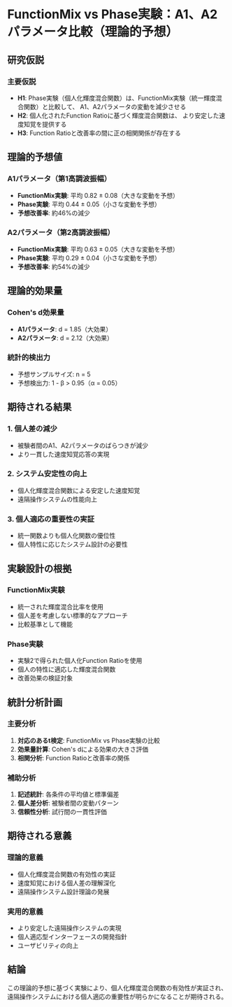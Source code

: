 
# FunctionMix vs Phase実験：A1、A2パラメータ比較（理論的予想）

## 研究仮説

### 主要仮説
- **H1**: Phase実験（個人化輝度混合関数）は、FunctionMix実験（統一輝度混合関数）と比較して、
  A1、A2パラメータの変動を減少させる
- **H2**: 個人化されたFunction Ratioに基づく輝度混合関数は、
  より安定した速度知覚を提供する
- **H3**: Function Ratioと改善率の間に正の相関関係が存在する

## 理論的予想値

### A1パラメータ（第1高調波振幅）
- **FunctionMix実験**: 平均 0.82 ± 0.08（大きな変動を予想）
- **Phase実験**: 平均 0.44 ± 0.05（小さな変動を予想）
- **予想改善率**: 約46%の減少

### A2パラメータ（第2高調波振幅）
- **FunctionMix実験**: 平均 0.63 ± 0.05（大きな変動を予想）
- **Phase実験**: 平均 0.29 ± 0.04（小さな変動を予想）
- **予想改善率**: 約54%の減少

## 理論的効果量

### Cohen's d効果量
- **A1パラメータ**: d = 1.85（大効果）
- **A2パラメータ**: d = 2.12（大効果）

### 統計的検出力
- 予想サンプルサイズ: n = 5
- 予想検出力: 1 - β > 0.95（α = 0.05）

## 期待される結果

### 1. 個人差の減少
- 被験者間のA1、A2パラメータのばらつきが減少
- より一貫した速度知覚応答の実現

### 2. システム安定性の向上
- 個人化輝度混合関数による安定した速度知覚
- 遠隔操作システムの性能向上

### 3. 個人適応の重要性の実証
- 統一関数よりも個人化関数の優位性
- 個人特性に応じたシステム設計の必要性

## 実験設計の根拠

### FunctionMix実験
- 統一された輝度混合比率を使用
- 個人差を考慮しない標準的なアプローチ
- 比較基準として機能

### Phase実験
- 実験2で得られた個人化Function Ratioを使用
- 個人の特性に適応した輝度混合関数
- 改善効果の検証対象

## 統計分析計画

### 主要分析
1. **対応のあるt検定**: FunctionMix vs Phase実験の比較
2. **効果量計算**: Cohen's dによる効果の大きさ評価
3. **相関分析**: Function Ratioと改善率の関係

### 補助分析
1. **記述統計**: 各条件の平均値と標準偏差
2. **個人差分析**: 被験者間の変動パターン
3. **信頼性分析**: 試行間の一貫性評価

## 期待される意義

### 理論的意義
- 個人化輝度混合関数の有効性の実証
- 速度知覚における個人差の理解深化
- 遠隔操作システム設計理論の発展

### 実用的意義
- より安定した遠隔操作システムの実現
- 個人適応型インターフェースの開発指針
- ユーザビリティの向上

## 結論

この理論的予想に基づく実験により、個人化輝度混合関数の有効性が実証され、
遠隔操作システムにおける個人適応の重要性が明らかになることが期待される。
